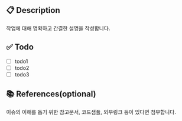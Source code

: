 ## 📋 Description
작업에 대해 명확하고 간결한 설명을 작성합니다.

## ✅ Todo
- [ ] todo1
- [ ] todo2
- [ ] todo3

## 📚 References(optional)
이슈의 이해를 돕기 위한 참고문서, 코드샘플, 외부링크 등이 있다면 첨부합니다.

